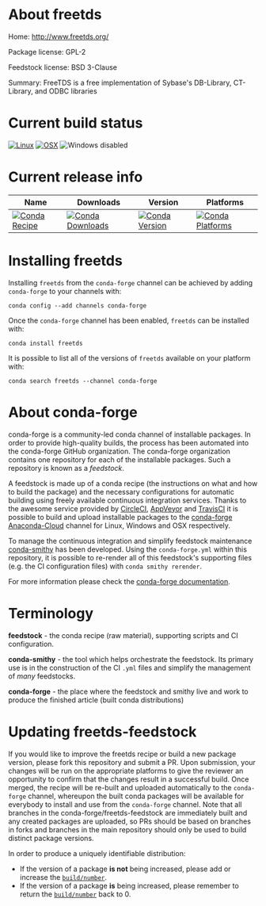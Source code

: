 About freetds
=============

Home: http://www.freetds.org/

Package license: GPL-2

Feedstock license: BSD 3-Clause

Summary: FreeTDS is a free implementation of Sybase's DB-Library, CT-Library, and ODBC libraries



Current build status
====================

[![Linux](https://img.shields.io/circleci/project/github/conda-forge/freetds-feedstock/master.svg?label=Linux)](https://circleci.com/gh/conda-forge/freetds-feedstock)
[![OSX](https://img.shields.io/travis/conda-forge/freetds-feedstock/master.svg?label=macOS)](https://travis-ci.org/conda-forge/freetds-feedstock)
![Windows disabled](https://img.shields.io/badge/Windows-disabled-lightgrey.svg)

Current release info
====================

| Name | Downloads | Version | Platforms |
| --- | --- | --- | --- |
| [![Conda Recipe](https://img.shields.io/badge/recipe-freetds-green.svg)](https://anaconda.org/conda-forge/freetds) | [![Conda Downloads](https://img.shields.io/conda/dn/conda-forge/freetds.svg)](https://anaconda.org/conda-forge/freetds) | [![Conda Version](https://img.shields.io/conda/vn/conda-forge/freetds.svg)](https://anaconda.org/conda-forge/freetds) | [![Conda Platforms](https://img.shields.io/conda/pn/conda-forge/freetds.svg)](https://anaconda.org/conda-forge/freetds) |

Installing freetds
==================

Installing `freetds` from the `conda-forge` channel can be achieved by adding `conda-forge` to your channels with:

```
conda config --add channels conda-forge
```

Once the `conda-forge` channel has been enabled, `freetds` can be installed with:

```
conda install freetds
```

It is possible to list all of the versions of `freetds` available on your platform with:

```
conda search freetds --channel conda-forge
```


About conda-forge
=================

conda-forge is a community-led conda channel of installable packages.
In order to provide high-quality builds, the process has been automated into the
conda-forge GitHub organization. The conda-forge organization contains one repository
for each of the installable packages. Such a repository is known as a *feedstock*.

A feedstock is made up of a conda recipe (the instructions on what and how to build
the package) and the necessary configurations for automatic building using freely
available continuous integration services. Thanks to the awesome service provided by
[CircleCI](https://circleci.com/), [AppVeyor](http://www.appveyor.com/)
and [TravisCI](https://travis-ci.org/) it is possible to build and upload installable
packages to the [conda-forge](https://anaconda.org/conda-forge)
[Anaconda-Cloud](http://docs.anaconda.org/) channel for Linux, Windows and OSX respectively.

To manage the continuous integration and simplify feedstock maintenance
[conda-smithy](http://github.com/conda-forge/conda-smithy) has been developed.
Using the ``conda-forge.yml`` within this repository, it is possible to re-render all of
this feedstock's supporting files (e.g. the CI configuration files) with ``conda smithy rerender``.

For more information please check the [conda-forge documentation](https://conda-forge.org/docs/).

Terminology
===========

**feedstock** - the conda recipe (raw material), supporting scripts and CI configuration.

**conda-smithy** - the tool which helps orchestrate the feedstock.
                   Its primary use is in the construction of the CI ``.yml`` files
                   and simplify the management of *many* feedstocks.

**conda-forge** - the place where the feedstock and smithy live and work to
                  produce the finished article (built conda distributions)


Updating freetds-feedstock
==========================

If you would like to improve the freetds recipe or build a new
package version, please fork this repository and submit a PR. Upon submission,
your changes will be run on the appropriate platforms to give the reviewer an
opportunity to confirm that the changes result in a successful build. Once
merged, the recipe will be re-built and uploaded automatically to the
`conda-forge` channel, whereupon the built conda packages will be available for
everybody to install and use from the `conda-forge` channel.
Note that all branches in the conda-forge/freetds-feedstock are
immediately built and any created packages are uploaded, so PRs should be based
on branches in forks and branches in the main repository should only be used to
build distinct package versions.

In order to produce a uniquely identifiable distribution:
 * If the version of a package **is not** being increased, please add or increase
   the [``build/number``](http://conda.pydata.org/docs/building/meta-yaml.html#build-number-and-string).
 * If the version of a package **is** being increased, please remember to return
   the [``build/number``](http://conda.pydata.org/docs/building/meta-yaml.html#build-number-and-string)
   back to 0.